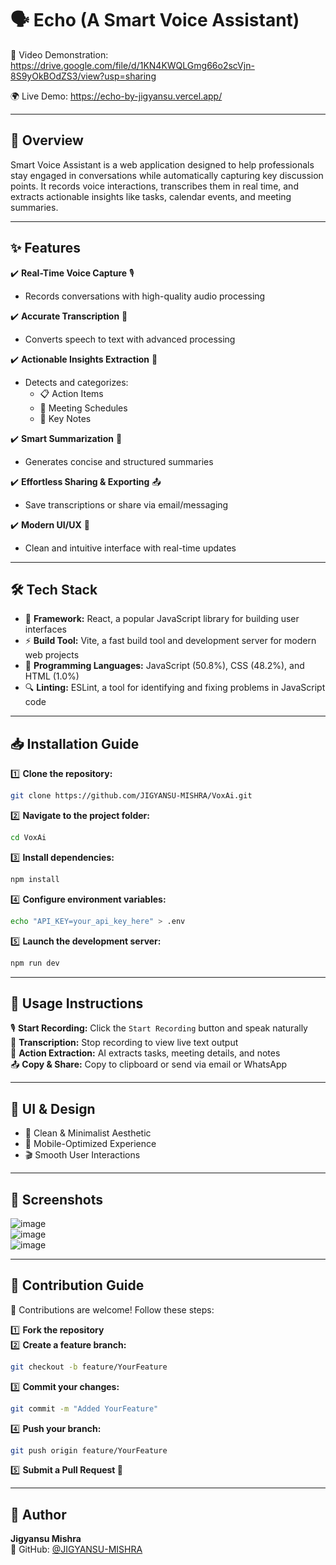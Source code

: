 # 🗣️ Echo (A Smart Voice Assistant)

🎥 Video Demonstration:  https://drive.google.com/file/d/1KN4KWQLGmg66o2scVjn-8S9yOkBOdZS3/view?usp=sharing  

🌍 Live Demo:  https://echo-by-jigyansu.vercel.app/

---

## 📌 Overview
Smart Voice Assistant is a web application designed to help professionals stay engaged in conversations while automatically capturing key discussion points. It records voice interactions, transcribes them in real time, and extracts actionable insights like tasks, calendar events, and meeting summaries.

---

## ✨ Features

✔️ **Real-Time Voice Capture** 🎙️  
- Records conversations with high-quality audio processing  

✔️ **Accurate Transcription** 📝  
- Converts speech to text with advanced processing  

✔️ **Actionable Insights Extraction** 📌  
- Detects and categorizes:  
  - 📋 Action Items  
  - 📆 Meeting Schedules  
  - 📝 Key Notes  

✔️ **Smart Summarization** 🧠  
- Generates concise and structured summaries  

✔️ **Effortless Sharing & Exporting** 📤  
- Save transcriptions or share via email/messaging  

✔️ **Modern UI/UX** 🎨  
- Clean and intuitive interface with real-time updates  

---

## 🛠️ Tech Stack

- 📱 **Framework:** React, a popular JavaScript library for building user interfaces  
- ⚡ **Build Tool:** Vite, a fast build tool and development server for modern web projects  
- 📝 **Programming Languages:** JavaScript (50.8%), CSS (48.2%), and HTML (1.0%)  
- 🔍 **Linting:** ESLint, a tool for identifying and fixing problems in JavaScript code  

---

## 📥 Installation Guide

1️⃣ **Clone the repository:**  
```sh
git clone https://github.com/JIGYANSU-MISHRA/VoxAi.git
```

2️⃣ **Navigate to the project folder:**  
```sh
cd VoxAi
```

3️⃣ **Install dependencies:**  
```sh
npm install
```

4️⃣ **Configure environment variables:**  
```sh
echo "API_KEY=your_api_key_here" > .env
```

5️⃣ **Launch the development server:**  
```sh
npm run dev
```

---

## 🚀 Usage Instructions

🎙️ **Start Recording:** Click the `Start Recording` button and speak naturally  
📝 **Transcription:** Stop recording to view live text output  
📌 **Action Extraction:** AI extracts tasks, meeting details, and notes  
📤 **Copy & Share:** Copy to clipboard or send via email or WhatsApp  

---

## 🎨 UI & Design

- 🎨 Clean & Minimalist Aesthetic  
- 📱 Mobile-Optimized Experience  
- 🎬 Smooth User Interactions  

---

## 📸 Screenshots
![image](https://github.com/user-attachments/assets/bf2388e7-73a1-4792-acd6-60070dd7abed)  
![image](https://github.com/user-attachments/assets/f95ca565-351d-4b60-b20b-b5b9c82a9f69)  
![image](https://github.com/user-attachments/assets/4ef167fa-89b6-4b59-aaf0-f4da96be9a9e)  

---

## 🤝 Contribution Guide

🔧 Contributions are welcome! Follow these steps:

1️⃣ **Fork the repository**  
2️⃣ **Create a feature branch:**  
```sh
git checkout -b feature/YourFeature
```
3️⃣ **Commit your changes:**  
```sh
git commit -m "Added YourFeature"
```
4️⃣ **Push your branch:**  
```sh
git push origin feature/YourFeature
```
5️⃣ **Submit a Pull Request 🎉**  

---

## 👤 Author

**Jigyansu Mishra**  
📌 GitHub: [@JIGYANSU-MISHRA](https://github.com/JIGYANSU-MISHRA)  

